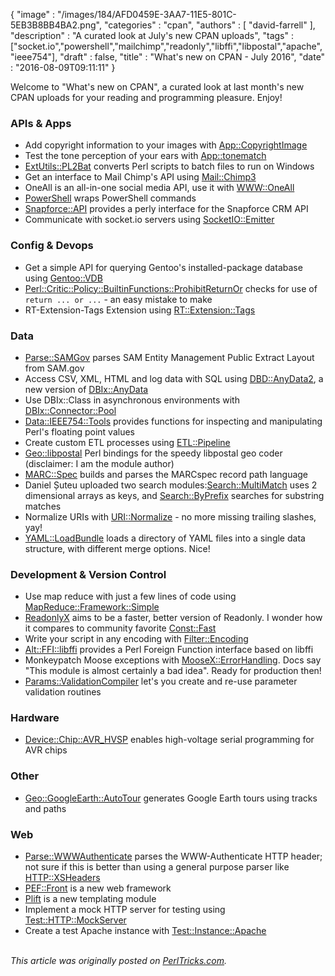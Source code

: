 {
   "image" : "/images/184/AFD0459E-3AA7-11E5-801C-5EB3B8BB4BA2.png",
   "categories" : "cpan",
   "authors" : [
      "david-farrell"
   ],
   "description" : "A curated look at July's new CPAN uploads",
   "tags" : ["socket.io","powershell","mailchimp","readonly","libffi","libpostal","apache","ieee754"],
   "draft" : false,
   "title" : "What's new on CPAN - July 2016",
   "date" : "2016-08-09T09:11:11"
}


Welcome to "What's new on CPAN", a curated look at last month's new CPAN uploads for your reading and programming pleasure. Enjoy!

### APIs & Apps
* Add copyright information to your images with [App::CopyrightImage](https://metacpan.org/pod/App::CopyrightImage)
* Test the tone perception of your ears with [App::tonematch](https://metacpan.org/pod/App::tonematch)
* [ExtUtils::PL2Bat](https://metacpan.org/pod/ExtUtils::PL2Bat) converts Perl scripts to batch files to run on Windows
* Get an interface to Mail Chimp's API using [Mail::Chimp3](https://metacpan.org/pod/Mail::Chimp3)
* OneAll is an all-in-one social media API, use it with [WWW::OneAll](https://metacpan.org/pod/WWW::OneAll)
* [PowerShell](https://metacpan.org/pod/PowerShell) wraps PowerShell commands
* [Snapforce::API](https://metacpan.org/pod/Snapforce::API) provides a perly interface for the Snapforce CRM API
* Communicate with socket.io servers using [SocketIO::Emitter](https://metacpan.org/pod/SocketIO::Emitter)


### Config & Devops
* Get a simple API for querying Gentoo's installed-package database using [Gentoo::VDB](https://metacpan.org/pod/Gentoo::VDB)
* [Perl::Critic::Policy::BuiltinFunctions::ProhibitReturnOr](https://metacpan.org/pod/Perl::Critic::Policy::BuiltinFunctions::ProhibitReturnOr) checks for use of `return ... or ...` - an easy mistake to make
* RT-Extension-Tags Extension using [RT::Extension::Tags](https://metacpan.org/pod/RT::Extension::Tags)


### Data
* [Parse::SAMGov](https://metacpan.org/pod/Parse::SAMGov) parses SAM Entity Management Public Extract Layout from SAM.gov
* Access CSV, XML, HTML and log data with SQL using [DBD::AnyData2](https://metacpan.org/pod/DBD::AnyData2), a new version of [DBIx::AnyData](https://metacpan.org/pod/DBD::AnyData)
* Use DBIx::Class in asynchronous environments with [DBIx::Connector::Pool](https://metacpan.org/pod/DBIx::Connector::Pool)
* [Data::IEEE754::Tools](https://metacpan.org/pod/Data::IEEE754::Tools) provides functions for inspecting and manipulating Perl's floating point values
* Create custom ETL processes using [ETL::Pipeline](https://metacpan.org/pod/ETL::Pipeline)
* [Geo::libpostal](https://metacpan.org/pod/Geo::libpostal) Perl bindings for the speedy libpostal geo coder (disclaimer: I am the module author)
* [MARC::Spec](https://metacpan.org/pod/MARC::Spec) builds and parses the MARCspec record path language
* Daniel Șuteu uploaded two search modules:[Search::MultiMatch](https://metacpan.org/pod/Search::MultiMatch) uses 2 dimensional arrays as keys, and [Search::ByPrefix](https://metacpan.org/pod/Search::ByPrefix) searches for substring matches
* Normalize URIs with [URI::Normalize](https://metacpan.org/pod/URI::Normalize) - no more missing trailing slashes, yay!
* [YAML::LoadBundle](https://metacpan.org/pod/YAML::LoadBundle) loads a directory of YAML files into a single data structure, with different merge options. Nice!


### Development & Version Control
* Use map reduce with just a few lines of code using [MapReduce::Framework::Simple](https://metacpan.org/pod/MapReduce::Framework::Simple)
* [ReadonlyX](https://metacpan.org/pod/ReadonlyX) aims to be a faster, better version of Readonly. I wonder how it compares to community favorite [Const::Fast](https://metacpan.org/pod/Const::Fast)
* Write your script in any encoding with [Filter::Encoding](https://metacpan.org/pod/Filter::Encoding)
* [Alt::FFI::libffi](https://metacpan.org/pod/Alt::FFI::libffi) provides a Perl Foreign Function interface based on libffi
* Monkeypatch Moose exceptions with [MooseX::ErrorHandling](https://metacpan.org/pod/MooseX::ErrorHandling). Docs say "This module is almost certainly a bad idea". Ready for production then!
* [Params::ValidationCompiler](https://metacpan.org/pod/Params::ValidationCompiler) let's you create and re-use parameter validation routines


### Hardware
* [Device::Chip::AVR_HVSP](https://metacpan.org/pod/Device::Chip::AVR_HVSP) enables high-voltage serial programming for AVR chips


### Other
* [Geo::GoogleEarth::AutoTour](https://metacpan.org/pod/Geo::GoogleEarth::AutoTour) generates Google Earth tours using tracks and paths


### Web
* [Parse::WWWAuthenticate](https://metacpan.org/pod/Parse::WWWAuthenticate) parses the WWW-Authenticate HTTP header; not sure if this is better than using a general purpose parser like [HTTP::XSHeaders](https://metacpan.org/pod/HTTP::XSHeaders)
* [PEF::Front](https://metacpan.org/pod/PEF::Front) is a new web framework
* [Plift](https://metacpan.org/pod/Plift) is a new templating module
* Implement a mock HTTP server for testing using [Test::HTTP::MockServer](https://metacpan.org/pod/Test::HTTP::MockServer)
* Create a test Apache instance with [Test::Instance::Apache](https://metacpan.org/pod/Test::Instance::Apache)

\
*This article was originally posted on [PerlTricks.com](http://perltricks.com).*
